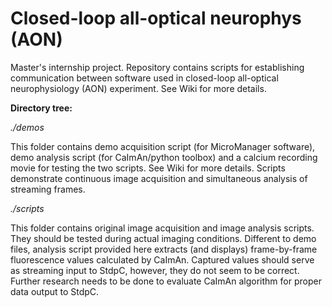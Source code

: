 # Closed-loop all-optical neurophys (AON)
Master's internship project. 
Repository contains scripts for establishing communication between software used in closed-loop all-optical neurophysiology (AON) experiment. See Wiki for more details.

**Directory tree:**

 _./demos_
  
 This folder contains demo acquisition script (for MicroManager software), demo analysis script (for CaImAn/python toolbox) and a calcium recording movie for testing the two scripts. See Wiki for more details. Scripts demonstrate continuous image acquisition and simultaneous analysis of streaming frames.
 
 
 _./scripts_

This folder contains original image acquisition and image analysis scripts. They should be tested during actual imaging conditions. Different to demo files, analysis script provided here extracts (and displays) frame-by-frame fluorescence values calculated by CaImAn. Captured values should serve as streaming input to StdpC, however, they do not seem to be correct. Further research needs to be done to evaluate CaImAn algorithm for proper data output to StdpC.
